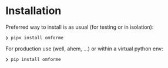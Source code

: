 # Installation

Preferred way to install is as usual (for testing or in isolation):

```console
❯ pipx install omforme
```

For production use (well, ahem, ...) or within a virtual python env:

```console
❯ pip install omforme
```
